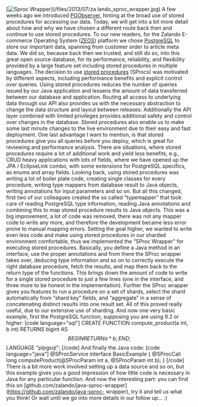 [![Sproc Wrapper](/files/2013/07/zalando_sproc_wrapper.jpg)](/files/2013/07/za
lando_sproc_wrapper.jpg) A few weeks ago we introduced
[PGObserver](http://github.com/zalando/PGObserver), hinting at the broad use
of stored procedures for accessing our data. Today, we will get into a bit
more detail about how and why we have chosen a different route back then and
continue to use stored procedures. To our new readers, for the Zalando
E-commerce Operating System ([ZEOS](http://tech.zalando.com/platform/))
platform we chose [PostgreSQL](http://www.postgresql.org) to store our
important data, spanning from customer order to article meta data. We did so,
because back then we trusted, and still do so, into this great open source
database, for its performance, reliability, and flexibility provided by a
large feature set including stored procedures in multiple languages.  The
decision to use [stored
procedures](http://en.wikipedia.org/wiki/Stored_procedure) (SProcs) was
motivated by different aspects, including performance benefits and explicit
control over queries. Using stored procedures reduces the number of queries
issued by our Java application and lessens the amount of data transferred
between our database and application. Routing all access to underlying data
through our API also provides us with the necessary abstraction to change the
data structure and layout between releases. Additionally the API layer
combined with limited privileges provides additional safety and control over
changes in the database. Stored procedures also enable us to make some last
minute changes to the live environment due to their easy and fast deployment.
One last advantage I want to mention, is that stored procedures give you all
queries before you deploy, which is great for reviewing and performance
analysis. There are situations, where stored procedures require a lot of
additional work and yield less benefits, e.g., CRUD heavy applications with
lots of fields, where we have opened up the JPA / EclipseLink combo, with some
extensions for PostgreSQL specifics, as enums and array fields. Looking back,
using stored procedures was writing a lot of boiler plate code, creating
single classes for every procedure, writing type mappers from database result
to Java objects, writing annotations for input parameters and so on. But all
this changed, first two of our colleagues created the so called “typemapper”
that took care of reading PostgreSQL type information, reading Java
annotations and combining this to map stored procedure results to Java
objects. This was a big improvement, a lot of code was removed, there was not
any mapper code to write any more, and therefore the development became less
error prone to manual mapping errors. Setting the goal higher, we wanted to
write even less code and make using stored procedures in our sharded
environment comfortable, thus we implemented the “SProc Wrapper” for executing
stored procedures. Basically, you define a Java method in an interface, use
the proper annotations and from there the SProc wrapper takes over, deducing
type information and so on to correctly execute the right database procedure,
fetch the results, and map them back to the return type of the functions. This
brings down the amount of code to write for a single stored procedure to just
a few lines (one in the interface, and three more to be honest in the
implementation). Further the SProc wrapper gives you features to run a
procedure on a set of shards, select the shard automatically from “shard key”
fields, and “aggregate” in a sense of concatenating distinct results into one
result set. All of this proved really useful, due to our extensive use of
sharding. And now one very basic example, first the PostgreSQL function,
supposing you are using 9.2 or higher: [code language="sql"] CREATE FUNCTION
compute_product(a int, b int) RETURNS bigint AS $$ BEGIN RETURN a * b; END; $$
LANGUAGE "plpgsql"; [/code] And finally the Java code: [code language="java"]
@SProcService interface BasicExample { @SProcCall long
computeProduct(@SProcParam int a, @SProcParam int b); } [/code] There is a bit
more work involved setting up a data source and so on, but this example gives
you a good impression of how little code is necessary in Java for any
particular function. And now the interesting part: you can find this on
[github.com/zalando/java-sproc-wrapper](https://github.com/zalando/java-sproc-
wrapper), try it and tell us what you think! Or wait until we go into more
details in our follow up... :)

